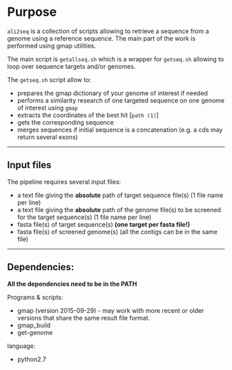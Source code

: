 Purpose 
====
`ali2seq` is a collection of scripts allowing to retrieve a sequence 
from a genome using a reference sequence.
The main part of the work is performed using gmap utilities.

The main script is `getallseq.sh` which is a wrapper for `getseq.sh` allowing 
to loop over sequence targets and/or genomes.

The `getseq.sh` script allow to:

- prepares the gmap dictionary of your genome of interest if needed
- performs a similarity research of one targeted sequence on
    one genome of interest using `gmap`
- extracts the coordinates of the best hit [`path (1)`]
- gets the corresponding sequence
- merges sequences if initial sequence is a concatenation (e.g. a cds may
    return several exons)


----------------
Input files
----------------
The pipeline requires several input files:

- a text file giving the **absolute** path of target sequence file(s) (1 file name per
    line)
- a text file giving the **absolute** path of the genome file(s) to be screened for the 
target sequence(s) (1 file name per line)
- fasta file(s) of target sequence(s) **(one target per fasta file!)**
- fasta file(s) of screened genome(s) (all the contigs can be in the same
    file)


----------------
Dependencies:
----------------
**All the dependencies need to be in the PATH**

Programs & scripts:

- gmap (version 2015-09-29) - may work with more recent or older versions
    that share the same result file format.
- gmap_build
- get-genome

language:
- python2.7
